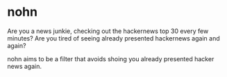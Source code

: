 # nohn

Are you a news junkie, checking out the hackernews top 30 every few minutes?
Are you tired of seeing already presented hackernews again and again?

nohn aims to be a filter that avoids shoing you already presented hacker news again.
